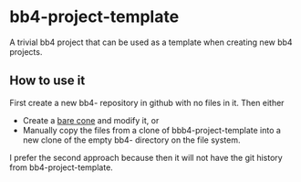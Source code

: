 # bb4-project-template
A trivial bb4 project that can be used as a template when creating new bb4 projects. 

## How to use it

First create a new bb4-<new project> repository in github with no files in it.
Then either
 * Create a [bare cone](https://help.github.com/articles/duplicating-a-repository/) and modify it, or
 * Manually copy the files from a clone of bbb4-project-template into a new clone of the empty bb4-<new project> directory on the file system.
 
I prefer the second approach because then it will not have the git history from bb4-project-template.
 

